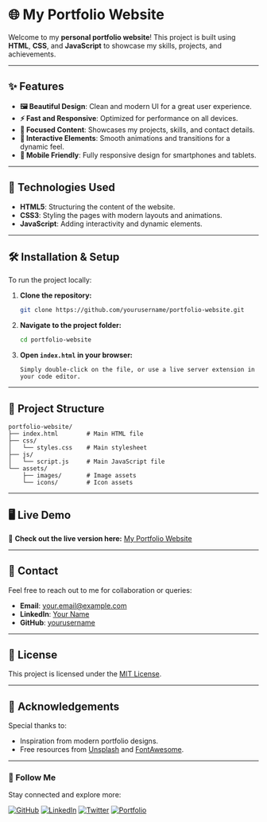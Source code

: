 # 🌐 My Portfolio Website

Welcome to my **personal portfolio website**! This project is built using **HTML**, **CSS**, and **JavaScript** to showcase my skills, projects, and achievements. 

---

## ✨ Features

- **🖼️ Beautiful Design**: Clean and modern UI for a great user experience.
- **⚡ Fast and Responsive**: Optimized for performance on all devices.
- **🎯 Focused Content**: Showcases my projects, skills, and contact details.
- **🌈 Interactive Elements**: Smooth animations and transitions for a dynamic feel.
- **📱 Mobile Friendly**: Fully responsive design for smartphones and tablets.

---

## 🚀 Technologies Used

- **HTML5**: Structuring the content of the website.
- **CSS3**: Styling the pages with modern layouts and animations.
- **JavaScript**: Adding interactivity and dynamic elements.

---

## 🛠️ Installation & Setup

To run the project locally:

1. **Clone the repository:**
   ```bash
   git clone https://github.com/yourusername/portfolio-website.git
   ```
2. **Navigate to the project folder:**
   ```bash
   cd portfolio-website
   ```
3. **Open `index.html` in your browser:**
   ```
   Simply double-click on the file, or use a live server extension in your code editor.
   ```

---

## 📂 Project Structure

```plaintext
portfolio-website/
├── index.html        # Main HTML file
├── css/
│   └── styles.css    # Main stylesheet
├── js/
│   └── script.js     # Main JavaScript file
└── assets/
    ├── images/       # Image assets
    └── icons/        # Icon assets
```

---

## 🖥️ Live Demo

🌟 **Check out the live version here:** [My Portfolio Website](https://dzaakhidn.github.io/Portfolio24/#0)

---

## 📧 Contact

Feel free to reach out to me for collaboration or queries:

- **Email**: [your.email@example.com](mailto:your.email@example.com)
- **LinkedIn**: [Your Name](https://linkedin.com/in/yourname)
- **GitHub**: [yourusername](https://github.com/DzaakhIdn)

---

## 📜 License

This project is licensed under the [MIT License](LICENSE).

---

## 🌟 Acknowledgements

Special thanks to:

- Inspiration from modern portfolio designs.
- Free resources from [Unsplash](https://unsplash.com) and [FontAwesome](https://fontawesome.com).

---

### 🔗 Follow Me

Stay connected and explore more:

[![GitHub](https://img.shields.io/badge/GitHub-000?logo=github&logoColor=white)](https://github.com/yourusername)
[![LinkedIn](https://img.shields.io/badge/LinkedIn-0077B5?logo=linkedin&logoColor=white)](https://linkedin.com/in/yourname)
[![Twitter](https://img.shields.io/badge/Twitter-1DA1F2?logo=twitter&logoColor=white)](https://twitter.com/yourhandle)
[![Portfolio](https://img.shields.io/badge/Portfolio-ff69b4?logo=firefox&logoColor=white)](https://dzaakhidn.github.io/Portfolio24/#0)
